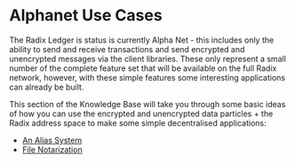 # Alphanet Use Cases

The Radix Ledger is status is currently Alpha Net - this includes only the ability to send and receive transactions and send encrypted and unencrypted messages via the client libraries. These only represent a small number of the complete feature set that will be available on the full Radix network, however, with these simple features some interesting applications can already be built.

This section of the Knowledge Base will take you through some basic ideas of how you can use the encrypted and unencrypted data particles + the Radix address space to make some simple decentralised applications:

* [An Alias System](alias-system.md)
* [File Notarization](file-notarization.md)



